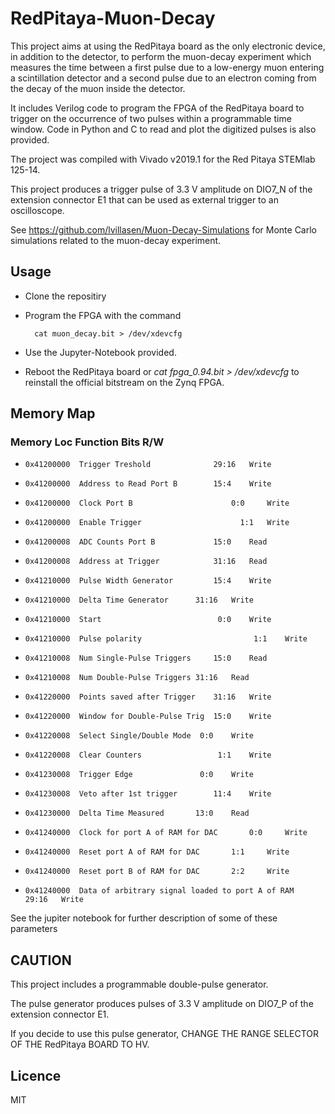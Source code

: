 # RedPitaya-Muon-Decay
This project aims at using the RedPitaya board as the only electronic device, in addition to the detector, to perform the muon-decay experiment which  measures the time between a first pulse due to a low-energy muon entering a scintillation detector and a second pulse due to an electron coming from the decay of the muon inside the detector.


It includes Verilog code to program the FPGA of the RedPitaya board to trigger on the occurrence of two pulses within a programmable time window. Code in Python and C to read and plot the digitized pulses is also provided. 


The project was compiled with Vivado v2019.1 for the Red Pitaya STEMlab 125-14.

This project produces a trigger pulse of 3.3 V amplitude on DIO7_N of the extension connector E1 that can be used as external trigger to an oscilloscope.

See https://github.com/lvillasen/Muon-Decay-Simulations for Monte Carlo simulations related to the muon-decay experiment.

## Usage

- Clone the repositiry

- Program the FPGA with the command 

        cat muon_decay.bit > /dev/xdevcfg

- Use the Jupyter-Notebook provided.

- Reboot the RedPitaya board or *cat fpga_0.94.bit > /dev/xdevcfg* to reinstall the official bitstream on the Zynq FPGA.




## Memory Map

  ### Memory Loc  Function					      Bits	R/W                                                                                                     
 



- ``` 0x41200000  Trigger Treshold 			    29:16 	Write ```

- ``` 0x41200000  Address to Read Port B 		15:4 	Write ```

- ``` 0x41200000  Clock Port B 				        0:0 	Write ```

- ``` 0x41200000  Enable Trigger				      1:1 	Write ```

- ``` 0x41200008  ADC Counts Port B 			15:0 	Read ```

- ``` 0x41200008  Address at Trigger 			31:16 	Read ```


- ``` 0x41210000  Pulse Width Generator 		15:4 	Write ```

- ``` 0x41210000  Delta Time Generator 		31:16 	Write ```

- ``` 0x41210000  Start 						 0:0 	Write ```

- ``` 0x41210000  Pulse polarity 						 1:1 	Write ```

- ``` 0x41210008  Num Single-Pulse Triggers 	15:0 	Read ```

- ``` 0x41210008  Num Double-Pulse Triggers 31:16 	Read ```

- ``` 0x41220000  Points saved after Trigger 	31:16 	Write ```

- ``` 0x41220000  Window for Double-Pulse Trig 	15:0 	Write ```

- ``` 0x41220008  Select Single/Double Mode	 0:0 	Write ```

- ``` 0x41220008  Clear Counters			 	 1:1 	Write ```

- ``` 0x41230008  Trigger Edge 				 0:0 	Write ```

- ``` 0x41230008  Veto after 1st trigger 		11:4 	Write ```

- ``` 0x41230000  Delta Time Measured 		13:0 	Read ```

- ``` 0x41240000  Clock for port A of RAM for DAC 		0:0 	Write ```

- ``` 0x41240000  Reset port A of RAM for DAC 		1:1 	Write ```

- ``` 0x41240000  Reset port B of RAM for DAC 		2:2 	Write ```

- ``` 0x41240000  Data of arbitrary signal loaded to port A of RAM  		29:16 	Write ```




See the jupiter notebook for further description of some of these parameters

## CAUTION
                                                                                                       


This project includes a programmable double-pulse generator. 

The pulse generator produces pulses of 3.3 V amplitude on DIO7_P of the extension connector E1. 

If you decide to use this pulse generator, CHANGE THE RANGE SELECTOR OF THE RedPitaya BOARD TO HV.


## Licence
MIT
